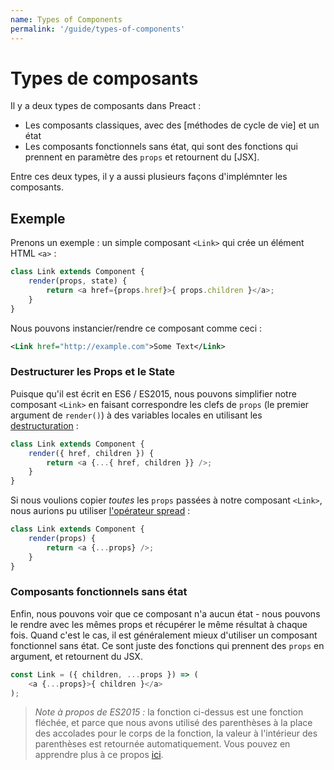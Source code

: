```yaml
---
name: Types of Components
permalink: '/guide/types-of-components'
---
```


# Types de composants

Il y a deux types de composants dans Preact :

- Les composants classiques, avec des [méthodes de cycle de vie] et un état
- Les composants fonctionnels sans état, qui sont des fonctions qui prennent en paramètre des `props` et retournent du [JSX].

Entre ces deux types, il y a aussi plusieurs façons d'implémnter les composants.


## Exemple

Prenons un exemple : un simple composant `<Link>` qui crée un élément HTML `<a>` : 

```js
class Link extends Component {
	render(props, state) {
		return <a href={props.href}>{ props.children }</a>;
	}
}
```

Nous pouvons instancier/rendre ce composant comme ceci :

```xml
<Link href="http://example.com">Some Text</Link>
```


### Destructurer les Props et le State

Puisque qu'il est écrit en ES6 / ES2015, nous pouvons simplifier notre composant `<Link>` en faisant correspondre les clefs de `props` (le premier argument de `render()`) à des variables locales en utilisant les [destructuration](https://github.com/lukehoban/es6features#destructuring) :

```js
class Link extends Component {
	render({ href, children }) {
		return <a {...{ href, children }} />;
	}
}
```

Si nous voulions copier _toutes_ les `props` passées à notre composant `<Link>`, nous aurions pu utiliser [l'opérateur spread](https://developer.mozilla.org/en-US/docs/Web/JavaScript/Reference/Operators/Spread_operator) :

```js
class Link extends Component {
	render(props) {
		return <a {...props} />;
	}
}
```


### Composants fonctionnels sans état

Enfin, nous pouvons voir que ce composant n'a aucun état - nous pouvons le rendre avec les mêmes props et récupérer le même résultat à chaque fois. Quand c'est le cas, il est généralement mieux d'utiliser un composant fonctionnel sans état. Ce sont juste des fonctions qui prennent des `props` en argument, et retournent du JSX.

```js
const Link = ({ children, ...props }) => (
	<a {...props}>{ children }</a>
);
```

> *Note à propos de ES2015 :* la fonction ci-dessus est une fonction fléchée, et parce que nous avons utilisé des parenthèses à la place des accolades pour le corps de la fonction, la valeur à l'intérieur des parenthèses est retournée automatiquement. Vous pouvez en apprendre plus à ce propos [ici](https://github.com/lukehoban/es6features#arrows).
